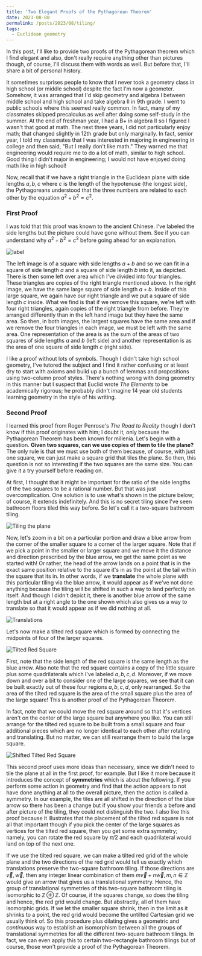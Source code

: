 ```yaml
---
title: 'Two Elegant Proofs of the Pythagorean Theorem'
date: 2023-08-08
permalink: /posts/2023/08/tiling/
tags:
  - Euclidean geometry
---
```


In this post, I'll like to provide two proofs of the Pythagorean theorem which I find elegant and also, don't really require anything other than pictures though, of course, I'll discuss them with words as well. But before that, I'll share a bit of personal history.

It sometimes surprises people to know that I never took a geometry class in high school (or middle school) despite the fact I'm now a geometer. Somehow, it was arranged that I'd skip geometry and algebra I between middle school and high school and take algebra II in 9th grade. I went to public schools where this seemed really common. In fact, many of my classmates skipped precalculus as well after doing some self-study in the summer. At the end of freshman year, I had a B+ in algebra II so I figured I wasn't that good at math. The next three years, I did not particularly enjoy math; that changed slightly in 12th grade but only marginally. In fact, senior year, I told my classmates that I was interested in majoring in engineering in college and then said, "But I really don't like math." They warned me that engineering would require me to do a lot of math, similar to high school. Good thing I didn't major in engineering; I would not have enjoyed doing math like in high school!

Now, recall that if we have a right triangle in the Euclidean plane with side lengths $a,b,c$ where $c$ is the length of the hypotenuse (the longest side), the Pythagoreans understood that the three numbers are related to each other by the equation $a^2 + b^2 = c^2$.

### First Proof

I was told that this proof was known to the ancient Chinese. I've labeled the side lengths but the picture could have gone without them. See if you can understand why $a^2+b^2=c^2$ before going ahead for an explanation.

![label](/files/proof1.png)

The left image is of a square with side lengths $a+b$ and so we can fit in a square of side length $a$ and a square of side length $b$ into it, as depicted. There is then some left over area which I've divided into four triangles. These triangles are copies of the right triangle mentioned above. In the right image, we have the same large square of side length $a+b$. Inside of this large square, we again have our right triangle and we put a square of side length $c$ inside. What we find is that if we remove this square, we're left with four right triangles, again copies of the right triangle from before. They're arranged differently than in the left hand image but they have the same area. So then, in both images, the largest squares have the same area and if we remove the four triangles in each image, we must be left with the same area. One representation of the area is as the sum of the areas of two squares of side lengths $a$ and $b$ (left side) and another representation is as the area of one square of side length $c$ (right side).

I like a proof without lots of symbols. Though I didn't take high school geometry, I've tutored the subject and I find it rather confusing or at least dry to start with axioms and build up a bunch of lemmas and propositions using two-column proof styles. There's nothing wrong with doing geometry in this manner but I suspect that Euclid wrote _The Elements_ to be academically rigorous; he probably didn't imagine 14 year old students learning geometry in the style of his writing.

### Second Proof

I learned this proof from Roger Penrose's _The Road to Reality_ though I don't know if this proof originates with him; I doubt it, only because the Pythagorean Theorem has been known for millenia. Let's begin with a question. **Given two squares, can we use copies of them to tile the plane?** The only rule is that we must use both of them because, of course, with just one square, we can just make a square grid that tiles the plane. So then, this question is not so interesting if the two squares are the same size. You can give it a try yourself before reading on.

At first, I thought that it might be important for the ratio of the side lengths of the two squares to be a rational number. But that was just overcomplication. One solution is to use what's shown in the picture below; of course, it extends indefinitely. And this is no secret tiling since I've seen bathroom floors tiled this way before. So let's call it a two-square bathroom tiling.

![Tiling the plane](/files/tile.png)

Now, let's zoom in a bit on a particular portion and draw a blue arrow from the corner of the smaller square to a corner of the larger square. Note that if we pick a point in the smaller or larger square and we move it the distance and direction prescribed by the blue arrow, we get the same point as we started with! Or rather, the head of the arrow lands on a point that is in the exact same position relative to the square it's in as the point at the tail within the square that its in. In other words, if we **translate** the whole plane with this particular tiling via the blue arrow, it would appear as if we've not done anything because the tiling will be shifted in such a way to land perfectly on itself. And though I didn't depict it, there is another blue arrow of the same length but at a right angle to the one shown which also gives us a way to translate so that it would appear as if we did nothing at all.

![Translations](/files/translation.png)

Let's now make a tilted red square which is formed by connecting the midpoints of four of the larger squares.

![Tilted Red Square](/files/pythagoras1.png)

First, note that the side length of the red square is the same length as the blue arrow. Also note that the red square contains a copy of the little square plus some quadrilaterals which I've labeled $a,b,c,d$. Moreover, if we move down and over a bit to consider one of the large squares, we see that it can be built exactly out of these four regions $a,b,c,d$, only rearranged. So the area of the tilted red square is the area of the small square plus the area of the large square! This is another proof of the Pythagorean Theorem.

In fact, note that we could move the red square around so that it's vertices aren't on the center of the large square but anywhere you like. You can still arrange for the tilted red square to be built from a small square and four additional pieces which are no longer identical to each other after rotating and translating. But no matter, we can still rearrange them to build the large square.

![Shifted Tilted Red Square](/files/pythagoras2.png)

This second proof uses more ideas than necessary, since we didn't need to tile the plane at all in the first proof, for example. But I like it more because it introduces the concept of **symmetries** which is about the following. If you perform some action in geometry and find that the action appears to not have done anything at all to the overall picture, then the action is called a symmetry. In our example, the tiles are all shifted in the direction of the blue arrow so there has been a change but if you show your friends a before and after picture of the tiling, they could not distinguish the two. I also like this proof because it illustrates that the placement of the tilted red square is not all that important though if you pick the center of the large squares as vertices for the tilted red square, then you get some extra symmetry; namely, you can rotate the red square by $\pi/2$ and each quadrilateral would land on top of the next one.

If we use the tilted red square, we can make a tilted red grid of the whole plane and the two directions of the red grid would tell us exactly which translations preserve the two-square bathroom  tiling. If those directions are $\vec{v},\vec{w}$, then any integer linear combination of them $m\vec{v}+n \vec{w}, m,n \in \mathbb{Z}$ would give an arrow that gives us a translational symmetry. Hence, the group of translational symmetries of this two-square bathroom tiling is isomorphic to $\mathbb{Z}\oplus \mathbb{Z}$. Of course, if the squares change, so does the tiling and hence, the red grid would change. But abstractly, all of them have isomorphic grids. If we let the smaller square shrink, then in the limit as it shrinks to a point, the red grid would become the untilted Cartesian grid we usually think of. So this procedure plus dilating gives a geometric and _continuous_ way to establish an isomorphism between all the groups of translational symmetries for all the different two-square bathroom tilings. In fact, we can even apply this to certain two-rectangle bathroom tilings but of course, those won't provide a proof of the Pythagorean Theorem.
